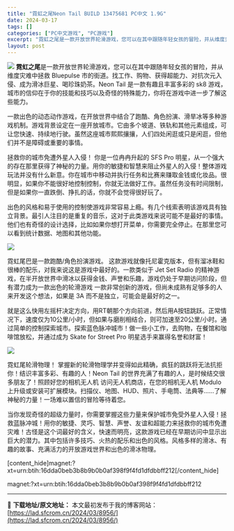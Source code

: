 ```yaml
---
title: "霓虹之尾Neon Tail BUILD 13475681 PC中文 1.9G"
date: 2024-03-17
tags: []
categories: ["PC中文游戏", "PC游戏"]
excerpt: "霓虹之尾是一款开放世界轮滑游戏，您可以在其中跟随年轻女孩的冒险，并从维度灾难中拯救 Bluepulse 市的街道。找工作、购物、获得超能力、对抗次元入侵、成为滑冰巨星、喝珍珠奶茶。Neon Tail 是一款有趣且丰富多彩的 sk8 游戏，城市的信仰在于你的技能和技巧以及奇怪的特殊能力，你将在游戏中进&hellip;"
layout: post
---
```


<img src="https://cdn.cloudflare.steamstatic.com/steam/apps/1126270/ss_cc2a39c6de41ac7221759a1e523d03081caf44c1.1920x1080.jpg?t=1709350145" />
<strong>霓虹之尾</strong>是一款开放世界轮滑游戏，您可以在其中跟随年轻女孩的冒险，并从维度灾难中拯救 Bluepulse 市的街道。找工作、购物、获得超能力、对抗次元入侵、成为滑冰巨星、喝珍珠奶茶。Neon Tail 是一款有趣且丰富多彩的 sk8 游戏，城市的信仰在于你的技能和技巧以及奇怪的特殊能力，你将在游戏中进一步了解这些能力。

一款出色的动态动作游戏，在开放世界中结合了跑酷、角色扮演、滑旱冰等多种游戏机制。游戏背景设定在一座开放城市。它由多个坡道、铁轨和其他元素组成，可让您快速、持续地行驶。虽然这座城市熙熙攘攘，人们四处闲逛或只是闲逛，但他们并不是障碍或重要的事情。

拯救你的城市免遭外星人入侵！
你是一位冉冉升起的 SFS Pro 明星，从一个强大的存在那里获得了神秘的力量。用你的敏捷和智慧来阻止外星人的入侵！整体游戏玩法并没有什么新意。你在城市中移动并执行任务和比赛来赚取金钱或化妆品。很明显，如果你不能很好地控制控制，你就无法做好工作。虽然任务没有时间限制，但是如果你一直跌倒、挣扎的话，你就不会觉得很好玩了。

出色的风格和易于使用的控制使游戏非常容易上瘾。有几个线索表明该游戏具有独立背景。最引人注目的是重复的音乐，这对于此类游戏来说可能不是最好的事情。他们也有奇怪的设计选择，比如如果你想打开菜单，你需要完全停止。在那里您可以看到统计数据、地图和其他功能。

<img src="https://cdn.cloudflare.steamstatic.com/steam/apps/1126270/ss_417bbebd44ea356398c370e66dbb1b534d150ce5.1920x1080.jpg?t=1709350145" />

霓虹尾巴是一款跑酷/角色扮演游戏。
这款游戏就像托尼霍克版本，但有溜冰鞋和很棒的配乐，对我来说这是游戏中最好的。一款类似于 Jet Set Radio 的精神游戏，在半开放世界中滑冰以获得金钱、声誉和乐趣，游戏仍处于早期访问阶段，但有潜力成为一款出色的轮滑游戏 一款非常创新的游戏，但尚未成熟有足够多的人来开发这个想法，如果是 3A 而不是独立，可能会是最好的之一。

就是这么快用左摇杆决定方向，用RT朝那个方向前进，然后用A按钮跳跃。正常情况下，速度仅为10公里/小时，但如果与磨削相结合，则可加速至20公里/小时。通过简单的控制探索城市。探索蓝色脉冲城市！做一些小工作，去购物，在餐馆和咖啡馆放松，并通过成为 Skate for Street Pro 明星选手来赢得名誉和财富！

<img src="https://cdn.cloudflare.steamstatic.com/steam/apps/1126270/ss_b8297fa283b32ba6b7b65447be471e27a5e5ccaf.1920x1080.jpg?t=1709350145" />

霓虹尾轮滑物理！
掌握新的轮滑物理学并变得如此精确，疯狂的跳跃将无法抗拒你！结识丰富多彩、有趣的人！Neon Tail 的世界充满了有趣的人，是时候结交很多朋友了！照顾好您的相机无人机 访问无人机商店，在您的相机无人机 Modulo 上升级或安装可扩展模块。扫描仪、地图、HUD、照片、手电筒、法典等……了解神秘的力量！一场难以置信的冒险等待着您。

当你发现奇怪的超级力量时，你需要掌握这些力量来保护城市免受外星人入侵！拯救蓝脉冲城！用你的敏捷、灵巧、智慧、声誉、友谊和超能力来拯救你的城市免遭灾难！古怪是这个词最好的含义，快速而明亮，这款游戏已经在早期访问中显示出巨大的潜力。其中包括许多技巧、火热的配乐和出色的风格。风格多样的滑冰、有趣的故事、充满活力的开放游戏世界和出色的滑冰物理。

[content_hide]magnet:?xt=urn:btih:16dda0beb3b8b9b0b0af398f9f4fd1dfdbbff212[/content_hide]

<!--wechatfans start-->magnet:?xt=urn:btih:16dda0beb3b8b9b0b0af398f9f4fd1dfdbbff212<!--wechatfans end-->

---
📖 **下载地址/原文地址：** 本文最初发布于我的博客网站：[https://lad.sfcrom.cn/2024/03/8956/](https://lad.sfcrom.cn/2024/03/8956/)
